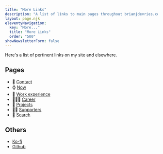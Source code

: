 ```yaml
---
title: "More Links"
description: "A list of links to main pages throughout brianjdevries.com"
layout: page.njk
eleventyNavigation:
  key: "More..."
  title: "More Links"
  order: "500"
showNewsletterForm: false
---
```


Here's a list of pertinent links on my site and elsewhere.

## Pages

- 📧 [Contact](/contact/)
- ⌚ [Now](/now/)
- 🏢 [Work experience](/work-history/)
- 👨🏼‍💼 [Career](/career/)
- 🔨 [Projects](/projects/)
- 🙏🏼 [Supporters](/supporters/)
- 🔎 [Search](/search/)

## Others

- [Ko-fi](https://ko-fi.com/brianjdevries)
- [Github](https://github.com/techcarpenter)

